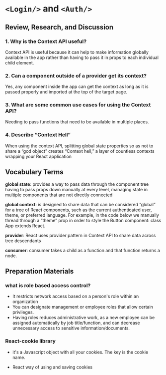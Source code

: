 # `<Login/>` and `<Auth/>`

## Review, Research, and Discussion


### 1. Why is the Context API useful?
  
Context API is useful because it can help to make information globally available in the app rather than having to pass it in props to each individual child element.

### 2. Can a component outside of a provider get its context?
  
Yes, any component inside the app can get the context as long as it is passed properly and imported at the top of the target page.

### 3. What are some common use cases for  using the Context API?

Needing to pass functions that need to be available in multiple places.

### 4. Describe “Context Hell”

When using the context API, splitting global state properties so as not to share a “god object” creates “Context hell,” a layer of countless contexts wrapping your React application


## Vocabulary Terms

**global state**: provides a way to pass data through the component tree having to pass props down manually at every level, managing state in multiple components that are not directly connected

**global context**: is designed to share data that can be considered “global” for a tree of React components, such as the current authenticated user, theme, or preferred language. For example, in the code below we manually thread through a “theme” prop in order to style the Button component: class App extends React.

**provider**: React uses provider pattern in Context API to share data across tree descendants

**consumer**:  consumer takes a child as a function and that function returns a node.


## Preparation Materials

### what is role based access control?
  - It restricts network access based on a person's role within an organization
  - You can designate management or employee roles that allow certain privileges.
  - Having roles reduces administrative work, as a new employee can be assigned automatically by job title/function, and can decrease unnecessary access to sensitive information/documents.

### React-cookie library 

- it's a Javascript object with all your cookies. The key is the cookie name.

- React way of using and saving cookies

